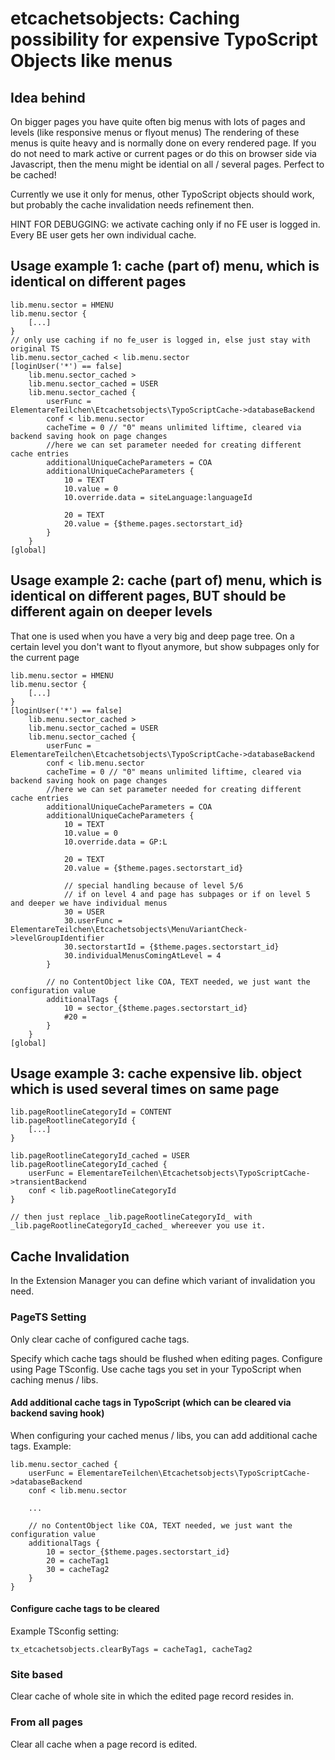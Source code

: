 etcachetsobjects: Caching possibility for expensive TypoScript Objects like menus
==================================================================================

## Idea behind

On bigger pages you have quite often big menus with lots of pages and levels (like responsive menus or flyout menus)
The rendering of these menus is quite heavy and is normally done on every rendered page.
If you do not need to mark active or current pages or do this on browser side via Javascript, then the menu might be idential on all / several pages.
Perfect to be cached!

Currently we use it only for menus, other TypoScript objects should work, but probably the cache invalidation needs refinement then.

HINT FOR DEBUGGING: we activate caching only if no FE user is logged in. Every BE user gets her own individual cache.

## Usage example 1: cache (part of) menu, which is identical on different pages

    lib.menu.sector = HMENU
    lib.menu.sector {
        [...]
    }
    // only use caching if no fe_user is logged in, else just stay with original TS
    lib.menu.sector_cached < lib.menu.sector
    [loginUser('*') == false]
        lib.menu.sector_cached >
        lib.menu.sector_cached = USER
        lib.menu.sector_cached {
            userFunc = ElementareTeilchen\Etcachetsobjects\TypoScriptCache->databaseBackend
            conf < lib.menu.sector
            cacheTime = 0 // "0" means unlimited liftime, cleared via backend saving hook on page changes
            //here we can set parameter needed for creating different cache entries
            additionalUniqueCacheParameters = COA
            additionalUniqueCacheParameters {
                10 = TEXT
                10.value = 0
                10.override.data = siteLanguage:languageId

                20 = TEXT
                20.value = {$theme.pages.sectorstart_id}
            }
        }
    [global]

## Usage example 2: cache (part of) menu, which is identical on different pages, BUT should be different again on deeper levels
That one is used when you have a very big and deep page tree. On a certain level you don't want to flyout anymore, but show subpages only for the current page

    lib.menu.sector = HMENU
    lib.menu.sector {
        [...]
    }
    [loginUser('*') == false]
        lib.menu.sector_cached >
        lib.menu.sector_cached = USER
        lib.menu.sector_cached {
            userFunc = ElementareTeilchen\Etcachetsobjects\TypoScriptCache->databaseBackend
            conf < lib.menu.sector
            cacheTime = 0 // "0" means unlimited liftime, cleared via backend saving hook on page changes
            //here we can set parameter needed for creating different cache entries
            additionalUniqueCacheParameters = COA
            additionalUniqueCacheParameters {
                10 = TEXT
                10.value = 0
                10.override.data = GP:L

                20 = TEXT
                20.value = {$theme.pages.sectorstart_id}

                // special handling because of level 5/6
                // if on level 4 and page has subpages or if on level 5 and deeper we have individual menus
                30 = USER
                30.userFunc = ElementareTeilchen\Etcachetsobjects\MenuVariantCheck->levelGroupIdentifier
                30.sectorstartId = {$theme.pages.sectorstart_id}
                30.individualMenusComingAtLevel = 4
            }

            // no ContentObject like COA, TEXT needed, we just want the configuration value
            additionalTags {
                10 = sector_{$theme.pages.sectorstart_id}
                #20 =
            }
        }
    [global]

## Usage example 3: cache expensive lib. object which is used several times on same page

    lib.pageRootlineCategoryId = CONTENT
    lib.pageRootlineCategoryId {
        [...]
    }

    lib.pageRootlineCategoryId_cached = USER
    lib.pageRootlineCategoryId_cached {
        userFunc = ElementareTeilchen\Etcachetsobjects\TypoScriptCache->transientBackend
        conf < lib.pageRootlineCategoryId
    }

    // then just replace _lib.pageRootlineCategoryId_ with _lib.pageRootlineCategoryId_cached_ whereever you use it.

## Cache Invalidation

In the Extension Manager you can define which variant of invalidation you need.

### PageTS Setting
Only clear cache of configured cache tags.

Specify which cache tags should be flushed when editing pages.
Configure using Page TSconfig.
Use cache tags you set in your TypoScript when caching menus / libs.

#### Add additional cache tags in TypoScript (which can be cleared via backend saving hook)
When configuring your cached menus / libs, you can add additional cache tags.
Example:
```
lib.menu.sector_cached {
    userFunc = ElementareTeilchen\Etcachetsobjects\TypoScriptCache->databaseBackend
    conf < lib.menu.sector

    ...

    // no ContentObject like COA, TEXT needed, we just want the configuration value
    additionalTags {
        10 = sector_{$theme.pages.sectorstart_id}
        20 = cacheTag1
        30 = cacheTag2
    }
}
```

#### Configure cache tags to be cleared
Example TSconfig setting:
```
tx_etcachetsobjects.clearByTags = cacheTag1, cacheTag2
```


### Site based
Clear cache of whole site in which the edited page record resides in.


### From all pages
Clear all cache when a page record is edited.


